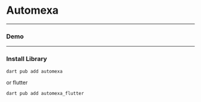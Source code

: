 # Automexa


---

### Demo

---

### Install Library

```bash
dart pub add automexa
```

or flutter

```bash
dart pub add automexa_flutter
```
